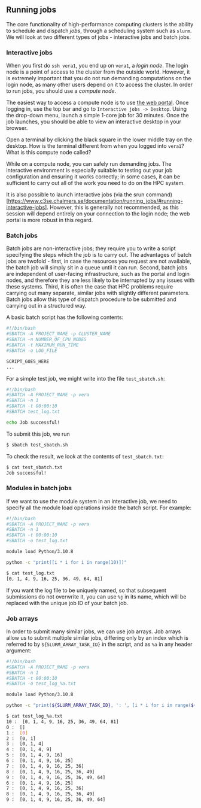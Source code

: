 ## Running jobs

The core functionality of high-performance computing clusters is the ability to schedule and dispatch _jobs_, through a scheduling system such as `slurm`. We will look at two different types of jobs - interactive jobs and batch jobs.

### Interactive jobs

When you first do `ssh vera1`, you end up on `vera1`, a _login node_. The login node is a point of access to the cluster from the outside world. However, it is extremely important that you do not run demanding computations on the login node, as many other users depend on it to access the cluster. In order to run jobs, you should use a _compute node_.

The easiest way to access a compute node is to use [the web portal](https://vera.c3se.chalmers.se). Once logging in, use the top bar and go to `Interactive jobs -> Desktop`. Using the drop-down menu, launch a simple 1-core job for 30 minutes. Once the job launches, you should be able to view an interactive desktop in your browser.

Open a terminal by clicking the black square in the lower middle tray on the desktop. How is the terminal different from when you logged into `vera1`? What is this compute node called?

While on a compute node, you can safely run demanding jobs. The interactive environment is especially suitable to testing out your job configuration and ensuring it works correctly; in some cases, it can be sufficient to carry out all of the work you need to do on the HPC system.

It is also possible to launch interactive jobs (via the srun command)[https://www.c3se.chalmers.se/documentation/running_jobs/#running-interactive-jobs]. However, this is generally not recommended, as this session will depend entirely on your connection to the login node; the web portal is more robust in this regard.

### Batch jobs

Batch jobs are non-interactive jobs; they require you to write a script specifying the steps which the job is to carry out. The advantages of batch jobs are twofold - first, in case the resources you request are not available, the batch job will simply sit in a queue until it can run.
Second, batch jobs are independent of user-facing infrastructure, such as the portal and login nodes, and therefore they are less likely to be interrupted by any issues with these systems.
Third, it is often the case that HPC problems require carrying out many separate, similar jobs with slightly different parameters. Batch jobs allow this type of dispatch procedure to be submitted and carrying out in a structured way.

A basic batch script has the following contents:

```bash
#!/bin/bash
#SBATCH -A PROJECT_NAME -p CLUSTER_NAME
#SBATCH -n NUMBER_OF_CPU_NODES
#SBATCH -t MAXIMUM_RUN_TIME
#SBATCH -o LOG_FILE

SCRIPT_GOES_HERE
...
```

For a simple test job, we might write into the file `test_sbatch.sh`:

```bash
#!/bin/bash
#SBATCH -A PROJECT_NAME -p vera
#SBATCH -n 1
#SBATCH -t 00:00:10
#SBATCH test_log.txt

echo Job successful!
```

To submit this job, we run

```bash
$ sbatch test_sbatch.sh 
```

To check the result, we look at the contents of `test_sbatch.txt`:

```bash
$ cat test_sbatch.txt
Job successful!
```

### Modules in batch jobs

If we want to use the module system in an interactive job, we need to specify all the module load operations inside the batch script. For example:


```bash
#!/bin/bash
#SBATCH -A PROJECT_NAME -p vera
#SBATCH -n 1
#SBATCH -t 00:00:10
#SBATCH -o test_log.txt

module load Python/3.10.8

python -c "print([i * i for i in range(10)])"
```

```bash
$ cat test_log.txt
[0, 1, 4, 9, 16, 25, 36, 49, 64, 81]
```

If you want the log file to be uniquely named, so that subsequent submissions do not overwrite it, you can use `%j` in its name, which will be replaced with the unique job ID of your batch job.

### Job arrays

In order to submit many similar jobs, we can use job arrays. Job arrays allow us to submit multiple similar jobs, differing only by an index which is referred to by `${SLURM_ARRAY_TASK_ID}` in the script, and as `%a` in any header argument:

```bash
#!/bin/bash
#SBATCH -A PROJECT_NAME -p vera
#SBATCH -n 1
#SBATCH -t 00:00:10
#SBATCH -o test_log_%a.txt

module load Python/3.10.8

python -c "print(${SLURM_ARRAY_TASK_ID}, ': ', [i * i for i in range(${SLURM_ARRAY_TASK_ID}])"
```

```bash
$ cat test_log_%a.txt
10 :  [0, 1, 4, 9, 16, 25, 36, 49, 64, 81]
0 :  []
1 :  [0]
2 :  [0, 1]
3 :  [0, 1, 4]
4 :  [0, 1, 4, 9]
5 :  [0, 1, 4, 9, 16]
6 :  [0, 1, 4, 9, 16, 25]
7 :  [0, 1, 4, 9, 16, 25, 36]
8 :  [0, 1, 4, 9, 16, 25, 36, 49]
9 :  [0, 1, 4, 9, 16, 25, 36, 49, 64]
6 :  [0, 1, 4, 9, 16, 25]
7 :  [0, 1, 4, 9, 16, 25, 36]
8 :  [0, 1, 4, 9, 16, 25, 36, 49]
9 :  [0, 1, 4, 9, 16, 25, 36, 49, 64]
```
